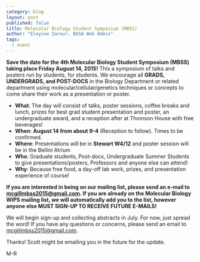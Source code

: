 ```yaml
---
category: blog
layout: post
published: false
title: Molecular Biology Student Symposium (MBSS)
author: "Eleyine Zarour, BGSA Web Admin"
tags: 
  - event
---
```




**Save the date for the 4th Molecular Biology Student Symposium (MBSS) taking place Friday August 14, 2015!** This a symposium of talks and posters run by students, for students.  We encourage all **GRADS, UNDERGRADS, and POST-DOCS** in the Biology Department or related department using molecular/cellular/genetics techniques or concepts to come share their work as a presentation or poster. 
 
* **What**: The day will consist of talks, poster sessions, coffee breaks and lunch, prizes for best grad student presentation and poster, an undergraduate award, and a reception after at Thomson House with free beverages!
* **When**: **August 14 from about 9-4** (Reception to follow). Times to be confirmed.
* **Where**: Presentations will be in **Stewart W4/12** and poster session will be in the Bellini Atrium
* **Who**: Graduate students, Post-docs, Undergraduate Summer Students to give presentations/posters, Professors and anyone else can attend!
* **Why**: Because free food, a day-off lab work, prizes, and presentation experience of course!
 
**If you are interested in being on our mailing list, please send an e-mail to mcgillmbss2015@gmail.com. If you are already on the Molecular Biology WIPS mailing list, we will automatically add you to the list, however anyone else MUST SIGN-UP TO RECEIVE FUTURE E-MAILS!**
 
We will begin sign-up and collecting abstracts in July.  For now, just spread the word! If you have any questions or concerns, please send an email to mcgillmbss2015@gmail.com.


Thanks! Scott might be emailing you in the future for the update.

M-R
